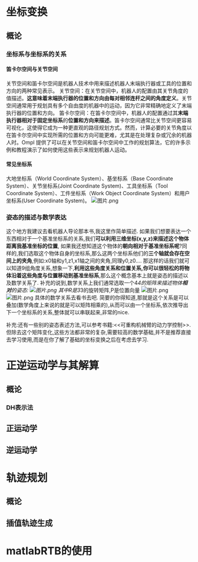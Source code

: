 # 坐标变换
## 概论
### 坐标系与坐标系的关系
#### 笛卡尔空间与关节空间
关节空间和笛卡尔空间是机器人技术中用来描述机器人末端执行器或工具的位置和方向的两种常见表示。
关节空间：在关节空间中，机器人的配置由其关节角度的值描述。**这意味着末端执行器的位置和方向由每对相邻连杆之间的角度定义**。关节空间通常用于规划具有多个自由度的机器中的运动，因为它非常精确地定义了末端执行器的位置和方向。
笛卡尔空间：在笛卡尔空间中，机器人的配置通过其**末端执行器相对于固定坐标系**的**位置和方向来描述**。笛卡尔空间通常比关节空间更容易可视化，这使得它成为一种更直观的路径规划方式。然而，计算必要的关节角度以在笛卡尔空间中实现所需的位置和方向可能更难，尤其是在处理复杂或冗余的机器人时。Ompl 提供了可以在关节空间和笛卡尔空间中工作的规划算法，它的许多示例和教程演示了如何使用这些表示来规划机器人运动。

#### 常见坐标系
大地坐标系（World Coordinate System）、基坐标系（Base Coordinate System）、关节坐标系(Joint Coordinate System)、工具坐标系（Tool Coordinate System）、工件坐标系（Work Object Coordinate System）和用户坐标系(User Coordinate System)。
![图片.png](https://cdn.nlark.com/yuque/0/2023/png/29466338/1679047367688-dfa61d02-272e-4b64-af84-3e26dad90074.png#averageHue=%23f3f3f3&clientId=u94725c4d-611a-4&from=paste&height=293&id=u73af4c8e&originHeight=351&originWidth=586&originalType=binary&ratio=1.2&rotation=0&showTitle=false&size=82969&status=done&style=none&taskId=ua0e980de-c823-4126-82d2-535a4b6b62c&title=&width=488.33333333333337)
### 姿态的描述与数学表达
这个地方我建议去看机器人导论那本书,我这里作简单描述.
如果我们想要表达一个东西相对于一个基准坐标系的关系,我们**可以利用三维坐标(x,y,z)来描述这个物体距离我基准坐标的位置**,
如果我还想知道这个物体的**朝向相对于基准坐标系呢**?同样的,我们选取这个物体自身的坐标系,那么这两个坐标系他们的**三个轴就会存在空间上的夹角**,例如:x0轴和y1,z1,x1轴之间的夹角,同理y0,z0....
那这样的话我们就可以知道9组角度关系,想象一下,**利用这些角度关系和位置关系,你可以很轻松的将物体沿着这些角度与位置移动到基准坐标系**,那么这个概念基本上就是姿态的描述以及数学关系了.
补充的说到,数学关系上我们通常选取一个4*4的矩阵来描述物体**相对**的姿态:
![图片.png](https://cdn.nlark.com/yuque/0/2023/png/29466338/1679047808626-01160520-fbbf-4540-82f0-36674be499c7.png#averageHue=%23a7aaa6&clientId=u94725c4d-611a-4&from=paste&height=125&id=u4cc5d753&originHeight=175&originWidth=330&originalType=binary&ratio=1.2&rotation=0&showTitle=false&size=92753&status=done&style=none&taskId=u6432b7ae-fc67-4c15-8325-5441d6eb32e&title=&width=236.5)
其中R是3*3的旋转矩阵,P是位置向量
![图片.png](https://cdn.nlark.com/yuque/0/2023/png/29466338/1679047978414-ea74b136-75de-43dd-b8df-56072f81b05a.png#averageHue=%23bdbdc2&clientId=u94725c4d-611a-4&from=paste&height=310&id=u0ba4dbf8&originHeight=432&originWidth=490&originalType=binary&ratio=1.2&rotation=0&showTitle=false&size=207349&status=done&style=none&taskId=ub8d5a6ff-6bad-4ee3-97f3-7a03beb0189&title=&width=351.1666666666667)
![图片.png](https://cdn.nlark.com/yuque/0/2023/png/29466338/1679047858175-0532c91b-4da0-4952-8ace-588570059c79.png#averageHue=%23a5a9a5&clientId=u94725c4d-611a-4&from=paste&height=263&id=u586cc977&originHeight=367&originWidth=744&originalType=binary&ratio=1.2&rotation=0&showTitle=false&size=417668&status=done&style=none&taskId=u6392aed5-593a-4a15-99a4-d4684aa07db&title=&width=533.1999999999999)
具体的数学关系去看书去吧.
简要的你得知道,那就是这个关系是可以叠加(数学角度上来说的就是可以矩阵相乘的),从而可以由一个坐标系,依次推导出下一个坐标系的关系,整体就可以串联起来,非常的nice.

补充:还有一些别的姿态表述方法,可以参考书籍:<<可重构机械臂的动力学控制>>.但除去这个矩阵变化,这些方法都非常的复杂,需要较高的数学基础,并不是推荐直接去学习使用,而是在你了解了基础的坐标变换之后在考虑去学习.

### 
# 正逆运动学与其解算
## 概论
### DH表示法
## 正运动学
## 逆运动学
# 轨迹规划
## 概论
## 插值轨迹生成
# matlabRTB的使用
